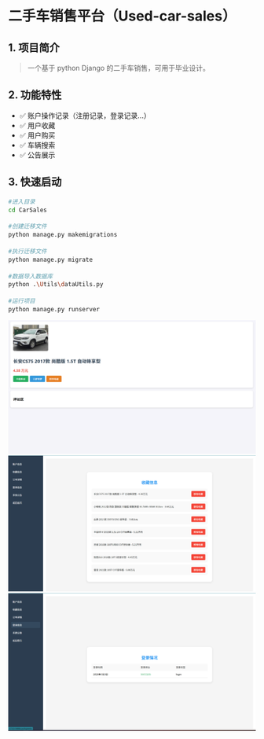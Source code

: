 # 二手车销售平台（Used-car-sales）

## 1. 项目简介  
> 一个基于 python Django 的二手车销售，可用于毕业设计。
> 
## 2. 功能特性  
- ✅ 账户操作记录（注册记录，登录记录...）  
- ✅ 用户收藏
- ✅ 用户购买 
- ✅ 车辆搜索 
- ✅ 公告展示  

## 3. 快速启动
```bash
#进入目录
cd CarSales

#创建迁移文件
python manage.py makemigrations

#执行迁移文件
python manage.py migrate

#数据导入数据库
python .\Utils\dataUtils.py

#运行项目
python manage.py runserver
```

![车辆信息截图](https://github.com/shiyuan-0629/Used-car-sales/blob/master/images/car.png?raw=true)
![个人收藏截图](https://github.com/shiyuan-0629/Used-car-sales/blob/master/images/favorites.png?raw=true)
![登录信息截图](https://github.com/shiyuan-0629/Used-car-sales/blob/master/images/logininfo.png?raw=true)